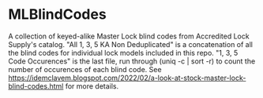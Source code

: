 # MLBlindCodes

A collection of keyed-alike Master Lock blind codes from Accredited Lock Supply's catalog. "All 1, 3, 5 KA Non Deduplicated" is a concatenation of all the blind codes for individual lock models included in this repo. "1, 3, 5 Code Occurences" is the last file, run through (uniq -c | sort -r) to count the number of occurences of each blind code. See https://idemclavem.blogspot.com/2022/02/a-look-at-stock-master-lock-blind-codes.html for more details.
